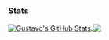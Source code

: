 ### Stats

<a href="https://github.com/gustavobarretto/gustavobarretto">
  <img align="center" src="https://github-readme-stats.vercel.app/api?username=gustavobarretto&show_icons=true&line_height=27&count_private=true&title_color=7A7ADB&icon_color=2234AE&text_color=D3D3D3&bg_color=0,000000,130F40" alt="Gustavo's GitHub Stats" />
</a>
<a href="https://github.com/gustavobarretto/gustavobarretto">
  <img align="center" src="https://github-readme-stats.vercel.app/api/top-langs/?username=gustavobarretto&hide=html,css,tex&&title_color=7A7ADB&icon_color=2234AE&text_color=D3D3D3&bg_color=0,000000,130F40&langs_count=3" />
</a>

<!--
**gustavobarretto/gustavobarretto** is a ✨ _special_ ✨ repository because its `README.md` (this file) appears on your GitHub profile.

Here are some ideas to get you started:

- 🔭 I’m currently working on ...
- 🌱 I’m currently learning ...
- 👯 I’m looking to collaborate on ...
- 🤔 I’m looking for help with ...
- 💬 Ask me about ...
- 📫 How to reach me: ...
- 😄 Pronouns: ...
- ⚡ Fun fact: ...
-->
